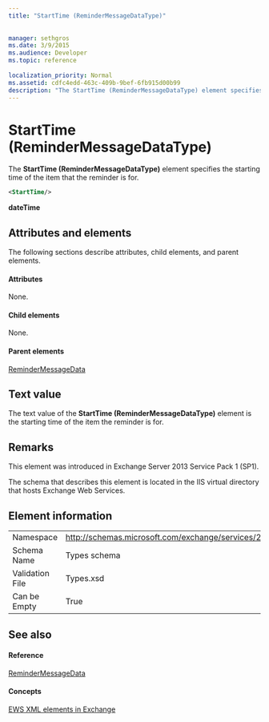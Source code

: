 ```yaml
---
title: "StartTime (ReminderMessageDataType)"
 
 
manager: sethgros
ms.date: 3/9/2015
ms.audience: Developer
ms.topic: reference
 
localization_priority: Normal
ms.assetid: cdfc4edd-463c-409b-9bef-6fb915d00b99
description: "The StartTime (ReminderMessageDataType) element specifies the starting time of the item that the reminder is for."
---
```


# StartTime (ReminderMessageDataType)

The **StartTime (ReminderMessageDataType)** element specifies the starting time of the item that the reminder is for. 
  
```XML
<StartTime/>
```

 **dateTime**
## Attributes and elements

The following sections describe attributes, child elements, and parent elements.
  
#### Attributes

None.
  
#### Child elements

None.
  
#### Parent elements

[ReminderMessageData](remindermessagedata.md)
  
## Text value

The text value of the **StartTime (ReminderMessageDataType)** element is the starting time of the item the reminder is for. 
  
## Remarks

This element was introduced in Exchange Server 2013 Service Pack 1 (SP1).
  
The schema that describes this element is located in the IIS virtual directory that hosts Exchange Web Services.
  
## Element information

|||
|:-----|:-----|
|Namespace  <br/> |http://schemas.microsoft.com/exchange/services/2006/types  <br/> |
|Schema Name  <br/> |Types schema  <br/> |
|Validation File  <br/> |Types.xsd  <br/> |
|Can be Empty  <br/> |True  <br/> |
   
## See also

#### Reference

[ReminderMessageData](remindermessagedata.md)
#### Concepts

[EWS XML elements in Exchange](ews-xml-elements-in-exchange.md)

